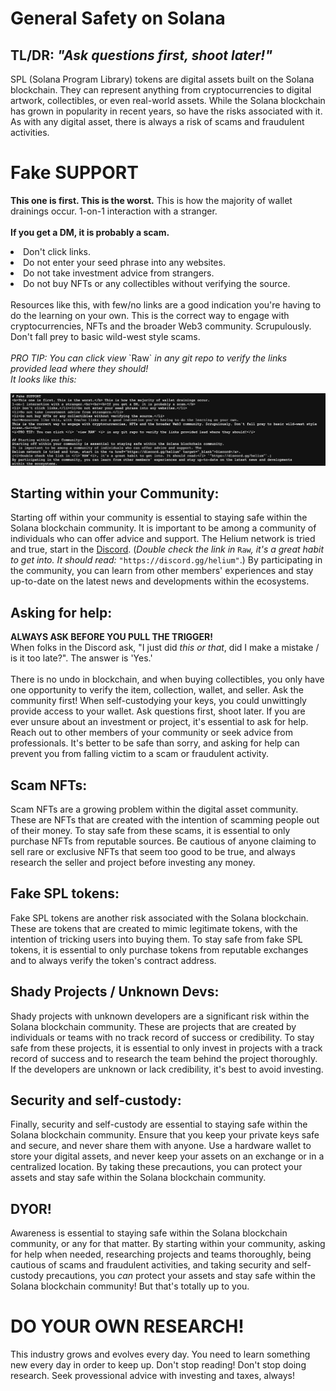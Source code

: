 # General Safety on Solana 
## TL/DR: <i>"Ask questions first, shoot later!"</i>
SPL (Solana Program Library) tokens are digital assets built on the Solana blockchain. They can represent anything from cryptocurrencies to digital artwork, collectibles, or even real-world assets. While the Solana blockchain has grown in popularity in recent years, so have the risks associated with it. As with any digital asset, there is always a risk of scams and fraudulent activities.

# Fake SUPPORT
<b>This one is first. This is the worst.</b> This is how the majority of wallet drainings occur. 
1-on-1 interaction with a stranger.<br><br><b>If you get a DM, it is probably a scam.</b>
<li> Don't click links.</li><li>Do not enter your seed phrase into any websites.</li>
<li>Do not take investment advice from strangers.</li>
<li>Do not buy NFTs or any collectibles without verifying the source.</li>
<br>Resources like this, with few/no links are a good indication you're having to do the learning on your own. 
This is the correct way to engage with cryptocurrencies, NFTs and the broader Web3 community. Scrupulously. Don't fall prey to basic wild-west style scams.<br><br>
<i>PRO TIP: You can click view </i>`Raw` <i> in any git repo to verify the links provided lead where they should!</i><br><i>It looks like this:</i>

<p align="center">
<img src="https://github.com/ilovespectra/helium-solana-support/blob/main/walkthroughs/images/raw.png" width="900">
  </p>

## Starting within your Community:
Starting off within your community is essential to staying safe within the Solana blockchain community. 
It is important to be among a community of individuals who can offer advice and support. The 
Helium network is tried and true, start in the <a href="https://discord.gg/helium" target="_blank">Discord</a>. 
(<i>Double check the link in </i>`Raw`<i>, it's a great habit to get into. It should read:</i> `"https://discord.gg/helium"`.)
By participating in the community, you can learn from other members' experiences and stay up-to-date on the latest news and developments 
within the ecosystems.

## Asking for help:
<b>ALWAYS ASK BEFORE YOU PULL THE TRIGGER!</b><br>When folks in the Discord ask, "I just did <i>this or that</i>, did I make a mistake / is it too late?". The answer is 'Yes.'<br><br>There is no undo in blockchain, 
and when buying collectibles, you only have one opportunity to verify the item, collection, wallet, 
and seller. Ask the community first! When self-custodying your keys, you could unwittingly provide access 
to your wallet. Ask questions first, shoot later. If you are ever unsure about an investment or project, 
it's essential to ask for help. Reach out to other members of your community or seek advice from 
professionals. It's better to be safe than sorry, and asking for help can prevent you from falling 
victim to a scam or fraudulent activity.

## Scam NFTs:
Scam NFTs are a growing problem within the digital asset community. These are NFTs that are created with the intention of scamming people out of their money. To stay safe from these scams, it is essential to only purchase NFTs from reputable sources. Be cautious of anyone claiming to sell rare or exclusive NFTs that seem too good to be true, and always research the seller and project before investing any money.

## Fake SPL tokens:
Fake SPL tokens are another risk associated with the Solana blockchain. These are tokens that are created to mimic legitimate tokens, with the intention of tricking users into buying them. To stay safe from fake SPL tokens, it is essential to only purchase tokens from reputable exchanges and to always verify the token's contract address.

## Shady Projects / Unknown Devs:
Shady projects with unknown developers are a significant risk within the Solana blockchain community. These are projects that are created by individuals or teams with no track record of success or credibility. To stay safe from these projects, it is essential to only invest in projects with a track record of success and to research the team behind the project thoroughly. If the developers are unknown or lack credibility, it's best to avoid investing.

## Security and self-custody:
Finally, security and self-custody are essential to staying safe within the Solana blockchain community. Ensure that you keep your private keys safe and secure, and never share them with anyone. Use a hardware wallet to store your digital assets, and never keep your assets on an exchange or in a centralized location. By taking these precautions, you can protect your assets and stay safe within the Solana blockchain community.

## DYOR!
Awareness is essential to staying safe within the Solana blockchain community, or any for that matter. 
By starting within your community, asking for help when needed, researching projects and teams thoroughly, 
being cautious of scams and fraudulent activities, and taking security and self-custody precautions, 
you <i>can</i> protect your assets and stay safe within the Solana blockchain community! But that's totally up to you. 

# DO YOUR OWN RESEARCH!
This industry grows and evolves every day. You need to learn something new every day in order to keep up. Don't stop reading! Don't stop doing research. Seek provessional advice with investing and taxes, always!
